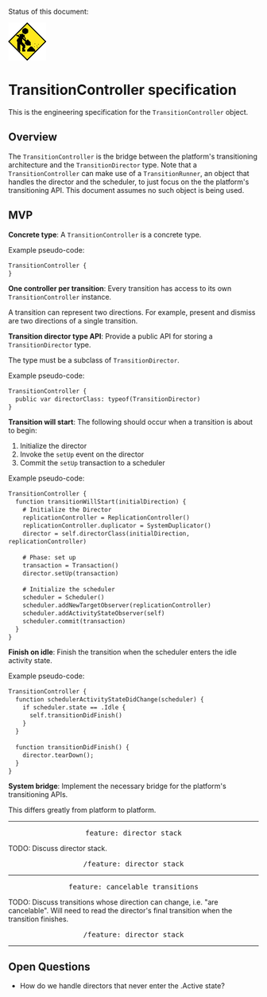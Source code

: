 Status of this document:

![](../_assets/under-construction-flashing-barracade-animation.gif)

# TransitionController specification

This is the engineering specification for the `TransitionController` object.

## Overview

The `TransitionController` is the bridge between the platform's transitioning architecture and the `TransitionDirector` type. Note that a `TransitionController` can make use of a `TransitionRunner`, an object that handles the director and the scheduler, to just focus on the the platform's transitioning API. This document assumes no such object is being used.

## MVP

**Concrete type**: A `TransitionController` is a concrete type.

Example pseudo-code:

    TransitionController {
    }

**One controller per transition**: Every transition has access to its own `TransitionController` instance.

A transition can represent two directions. For example, present and dismiss are two directions of a single transition.

**Transition director type API**: Provide a public API for storing a `TransitionDirector` type.

The type must be a subclass of `TransitionDirector`.

Example pseudo-code:

    TransitionController {
      public var directorClass: typeof(TransitionDirector)
    }

**Transition will start**: The following should occur when a transition is about to begin:

1. Initialize the director
2. Invoke the `setUp` event on the director
3. Commit the `setUp` transaction to a scheduler

Example pseudo-code:

    TransitionController {
      function transitionWillStart(initialDirection) {
        # Initialize the Director
        replicationController = ReplicationController()
        replicationController.duplicator = SystemDuplicator()
        director = self.directorClass(initialDirection, replicationController)
        
        # Phase: set up
        transaction = Transaction()
        director.setUp(transaction)
        
        # Initialize the scheduler
        scheduler = Scheduler()
        scheduler.addNewTargetObserver(replicationController)
        scheduler.addActivityStateObserver(self)
        scheduler.commit(transaction)
      }
    }

**Finish on idle**: Finish the transition when the scheduler enters the idle activity state.

Example pseudo-code:

    TransitionController {
      function schedulerActivityStateDidChange(scheduler) {
        if scheduler.state == .Idle {
          self.transitionDidFinish()
        }
      }
      
      function transitionDidFinish() {
        director.tearDown();
      }
    }

**System bridge**: Implement the necessary bridge for the platform's transitioning APIs.

This differs greatly from platform to platform.

---

<p style="text-align:center"><tt>feature: director stack</tt></p>

TODO: Discuss director stack.

<p style="text-align:center"><tt>/feature: director stack</tt></p>

---

<p style="text-align:center"><tt>feature: cancelable transitions</tt></p>

TODO: Discuss transitions whose direction can change, i.e. "are cancelable". Will need to read the director's final transition when the transition finishes.

<p style="text-align:center"><tt>/feature: director stack</tt></p>

---

## Open Questions ##

- How do we handle directors that never enter the .Active state?
